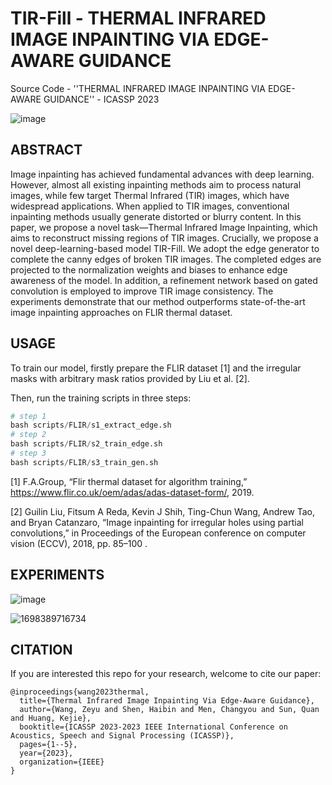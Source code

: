 # TIR-Fill - THERMAL INFRARED IMAGE INPAINTING VIA EDGE-AWARE GUIDANCE
Source Code - ''THERMAL INFRARED IMAGE INPAINTING VIA EDGE-AWARE GUIDANCE'' - ICASSP 2023

![image](https://github.com/zeyuwang-zju/TIR-Fill/assets/112078495/994f1711-a2da-4040-a2e9-a7ca396aa60f)

## ABSTRACT

Image inpainting has achieved fundamental advances with deep learning. However, almost all existing inpainting methods aim to process natural images, while few target Thermal Infrared (TIR) images, which have widespread applications. When applied to TIR images, conventional inpainting methods usually generate distorted or blurry content. In this paper, we propose a novel task—Thermal Infrared Image Inpainting, which aims to reconstruct missing regions of TIR images. Crucially, we propose a novel deep-learning-based model TIR-Fill. We adopt the edge generator to complete the canny edges of broken TIR images. The completed edges are projected to the normalization weights and biases to enhance edge awareness of the model. In addition, a refinement network based on gated convolution is employed to improve TIR image consistency. The experiments demonstrate that our method outperforms state-of-the-art image inpainting approaches on FLIR thermal dataset.  



## USAGE

To train our model, firstly prepare the FLIR dataset [1] and the irregular masks with arbitrary mask ratios provided by Liu et al. [2].

Then, run the training scripts in three steps:

```python
# step 1
bash scripts/FLIR/s1_extract_edge.sh
# step 2
bash scripts/FLIR/s2_train_edge.sh
# step 3
bash scripts/FLIR/s3_train_gen.sh   
```



[1] F.A.Group, “Flir thermal dataset for algorithm training,” https://www.flir.co.uk/oem/adas/adas-dataset-form/, 2019.

[2] Guilin Liu, Fitsum A Reda, Kevin J Shih, Ting-Chun Wang, Andrew Tao, and Bryan Catanzaro, “Image inpainting for irregular holes using partial convolutions,” in Proceedings of the European conference on computer vision (ECCV), 2018, pp. 85–100 .



## EXPERIMENTS

![image](https://github.com/zeyuwang-zju/TIR-Fill/assets/112078495/6dae5e5e-2dca-404a-a623-e9321566ee4f)

![1698389716734](https://github.com/zeyuwang-zju/TIR-Fill/assets/112078495/422c5bbd-06a5-418b-b6af-2dd520bcba57)



## CITATION

If you are interested this repo for your research, welcome to cite our paper:

```
@inproceedings{wang2023thermal,
  title={Thermal Infrared Image Inpainting Via Edge-Aware Guidance},
  author={Wang, Zeyu and Shen, Haibin and Men, Changyou and Sun, Quan and Huang, Kejie},
  booktitle={ICASSP 2023-2023 IEEE International Conference on Acoustics, Speech and Signal Processing (ICASSP)},
  pages={1--5},
  year={2023},
  organization={IEEE}
}
```
